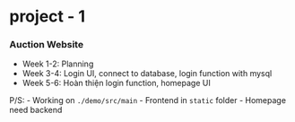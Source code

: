 # project - 1
### Auction Website

- Week 1-2: Planning
- Week 3-4: Login UI, connect to database, login function with mysql 
- Week 5-6: Hoàn thiện login function, homepage UI

P/S: - Working on `./demo/src/main`
     - Frontend in `static` folder
     - Homepage need backend